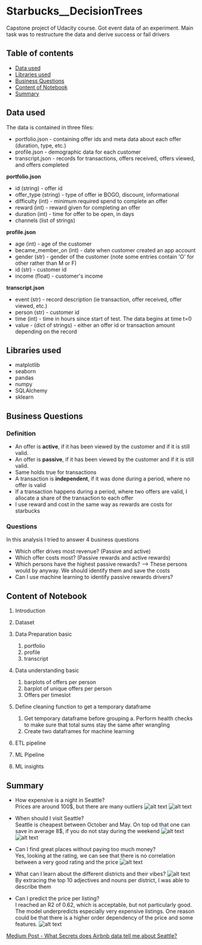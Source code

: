 # Starbucks__DecisionTrees
Capstone project of Udacity course. Got event data of an experiment. Main task was to restructure the data and derive success or fail drivers

## Table of contents

- [Data used](#data-used)
- [Libraries used](#libraries-used)
- [Business Questions](#business_questions)
- [Content of Notebook](#content_of_notebook)
- [Summary](#summary)

## Data used
The data is contained in three files:

* portfolio.json - containing offer ids and meta data about each offer (duration, type, etc.)
* profile.json - demographic data for each customer
* transcript.json - records for transactions, offers received, offers viewed, and offers completed

**portfolio.json**
* id (string) - offer id
* offer_type (string) - type of offer ie BOGO, discount, informational
* difficulty (int) - minimum required spend to complete an offer
* reward (int) - reward given for completing an offer
* duration (int) - time for offer to be open, in days
* channels (list of strings)

**profile.json**
* age (int) - age of the customer 
* became_member_on (int) - date when customer created an app account
* gender (str) - gender of the customer (note some entries contain 'O' for other rather than M or F)
* id (str) - customer id
* income (float) - customer's income

**transcript.json**
* event (str) - record description (ie transaction, offer received, offer viewed, etc.)
* person (str) - customer id
* time (int) - time in hours since start of test. The data begins at time t=0
* value - (dict of strings) - either an offer id or transaction amount depending on the record



## Libraries used

- matplotlib
- seaborn
- pandas
- numpy
- SQLAlchemy
- sklearn

## Business Questions
### Definition
- An offer is **active**, if it has been viewed by the customer and if it is still valid.
- An offer is **passive**, if it has been viewed by the customer and if it is still valid.
- Same holds true for transactions
- A transaction is **independent**, if it was done during a period, where no offer is valid
- If a transaction happens during a period, where two offers are valid, I allocate a share of the transaction to each offer
- I use reward and cost in the same way as rewards are costs for starbucks

### Questions

In this analysis I tried to answer 4 business questions
- Which offer drives most revenue? (Passive and active)
- Which offer costs most? (Passive rewards and active rewards)
- Which persons have the highest passive rewards? --> These persons would by anyway. We should identify them and save the costs
- Can I use machine learning to identify passive rewards drivers?

## Content of Notebook
1. Introduction
2. Dataset
3. Data Preparation basic
   1. portfolio
   2. profile
   3. transcript
4. Data understanding basic
   1. barplots of offers per person
   2. barplot of unique offers per person
   3. Offers per timeslot
5. Define cleaning function to get a temporary dataframe
   1. Get temporary dataframe before grouping
      a. Perform health checks to make sure that total sums stay the same after wrangling     
   2. Create two dataframes for machine learning

6. ETL pipeline
7. ML Pipeline  
8. ML insights
 

## Summary
- How expensive is a night in Seattle?
<br />Prices are around 100$, but there are many outliers
![alt text](https://github.com/EriRika/airbnb_prices/blob/master/pictures/Price%20boxplot.png)
![alt text](https://github.com/EriRika/airbnb_prices/blob/master/pictures/Price%20histogram.png)

- When should I visit Seattle?
 <br />Seattle is cheapest between October and May. On top od that one can save in average 8$, if you do not stay during the weekend
![alt text](https://github.com/EriRika/airbnb_prices/blob/master/pictures/Average%20Price%20per%20weekday.png)
![alt text](https://github.com/EriRika/airbnb_prices/blob/master/pictures/Average%20Price%20over%20time.png)

- Can I find great places without paying too much money?
 <br />Yes, looking at the rating, we can see that there is no correlation between a very good rating and the price
 ![alt text](https://github.com/EriRika/airbnb_prices/blob/master/pictures/scatter_review_scores_rating.png)

- What can I learn about the different districts and their vibes?
 ![alt text](https://github.com/EriRika/airbnb_prices/blob/master/pictures/Diverse%20District.PNG)
 <br />By extracing the top 10 adjectives and nouns per district, I was able to describe them

- Can I predict the price per listing?
 <br />I reached an R2 of 0.62, which is acceptable, but not particularly good. The model underpredicts especially very expensive listings. One reason could be that there is a higher order dependency of the price and some features.
 ![alt text](https://github.com/EriRika/airbnb_prices/blob/master/pictures/prediction_Ridge.png)

   
[Medium Post - What Secrets does Airbnb data tell me about Seattle?](https://erikagintautas.medium.com/what-secrets-does-airbnb-data-tell-me-about-seattle-49fba69eb362)


